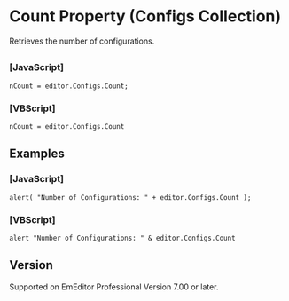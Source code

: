 # Count Property (Configs Collection)

Retrieves the number of configurations.

## 

### \[JavaScript\]

```
nCount = editor.Configs.Count;
```

### \[VBScript\]

```
nCount = editor.Configs.Count
```

## Examples

### \[JavaScript\]

```
alert( "Number of Configurations: " + editor.Configs.Count );
```

### \[VBScript\]

```
alert "Number of Configurations: " & editor.Configs.Count
```

## Version

Supported on EmEditor Professional Version 7.00 or later.
